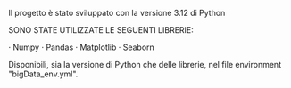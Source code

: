 Il progetto è stato sviluppato con la versione 3.12 di Python

SONO STATE UTILIZZATE LE SEGUENTI LIBRERIE:

· Numpy
· Pandas
· Matplotlib
· Seaborn

Disponibili, sia la versione di Python che delle librerie, nel file environment "bigData_env.yml".